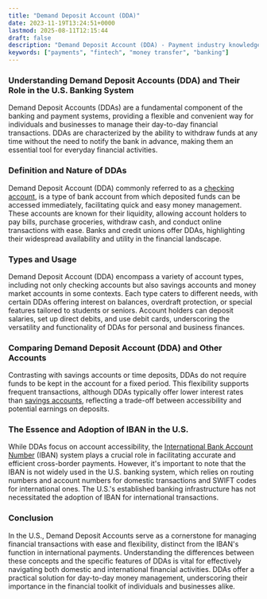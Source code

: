 ```yaml
---
title: "Demand Deposit Account (DDA)"
date: 2023-11-19T13:24:51+0000
lastmod: 2025-08-11T12:15:44
draft: false
description: "Demand Deposit Account (DDA) - Payment industry knowledge and insights"
keywords: ["payments", "fintech", "money transfer", "banking"]
---
```


### **Understanding Demand Deposit Accounts (DDA) and Their Role in the U.S. Banking System**

Demand Deposit Accounts (DDAs) are a fundamental component of the banking and payment systems, providing a flexible and convenient way for individuals and businesses to manage their day-to-day financial transactions. DDAs are characterized by the ability to withdraw funds at any time without the need to notify the bank in advance, making them an essential tool for everyday financial activities.

### **Definition and Nature of DDAs**

Demand Deposit Account (DDA) commonly referred to as a [checking account](https://faisalkhanllc.xyz/resources/payments-wiki/c/checking-account/), is a type of bank account from which deposited funds can be accessed immediately, facilitating quick and easy money management. These accounts are known for their liquidity, allowing account holders to pay bills, purchase groceries, withdraw cash, and conduct online transactions with ease. Banks and credit unions offer DDAs, highlighting their widespread availability and utility in the financial landscape.

### **Types and Usage**

Demand Deposit Account (DDA) encompass a variety of account types, including not only checking accounts but also savings accounts and money market accounts in some contexts. Each type caters to different needs, with certain DDAs offering interest on balances, overdraft protection, or special features tailored to students or seniors. Account holders can deposit salaries, set up direct debits, and use debit cards, underscoring the versatility and functionality of DDAs for personal and business finances.

### **Comparing Demand Deposit Account (DDA) and Other Accounts**

Contrasting with savings accounts or time deposits, DDAs do not require funds to be kept in the account for a fixed period. This flexibility supports frequent transactions, although DDAs typically offer lower interest rates than [savings accounts](https://faisalkhanllc.xyz/resources/payments-wiki/s/savings-account/), reflecting a trade-off between accessibility and potential earnings on deposits.

### **The Essence and Adoption of IBAN in the U.S.**

While DDAs focus on account accessibility, the [International Bank Account Number](https://faisalkhanllc.xyz/resources/payments-wiki/i/what-is-an-iban/) (IBAN) system plays a crucial role in facilitating accurate and efficient cross-border payments. However, it's important to note that the IBAN is not widely used in the U.S. banking system, which relies on routing numbers and account numbers for domestic transactions and SWIFT codes for international ones. The U.S.'s established banking infrastructure has not necessitated the adoption of IBAN for international transactions.

### **Conclusion**

In the U.S., Demand Deposit Accounts serve as a cornerstone for managing financial transactions with ease and flexibility, distinct from the IBAN's function in international payments. Understanding the differences between these concepts and the specific features of DDAs is vital for effectively navigating both domestic and international financial activities. DDAs offer a practical solution for day-to-day money management, underscoring their importance in the financial toolkit of individuals and businesses alike.